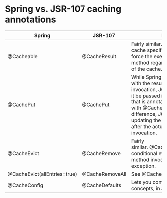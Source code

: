 # Spring vs. JSR&#45;107 caching annotations

Spring|JSR&#45;107|Remark
--|--|--
@Cacheable|@CacheResult|Fairly similar. @CacheResult can cache specific exceptions and force the execution of the method regardless of the content of the cache.
@CachePut|@CachePut|While Spring updates the cache with the result of the method invocation, JCache requires that it be passed it as an argument that is annotated with @CacheValue. Due to this difference, JCache allows updating the cache before or after the actual method invocation.
@CacheEvict|@CacheRemove|Fairly similar. @CacheRemove supports conditional eviction when the method invocation results in an exception.
@CacheEvict(allEntries=true)|@CacheRemoveAll|See @CacheRemove.
@CacheConfig|@CacheDefaults|Lets you configure the same concepts, in a similar fashion.
